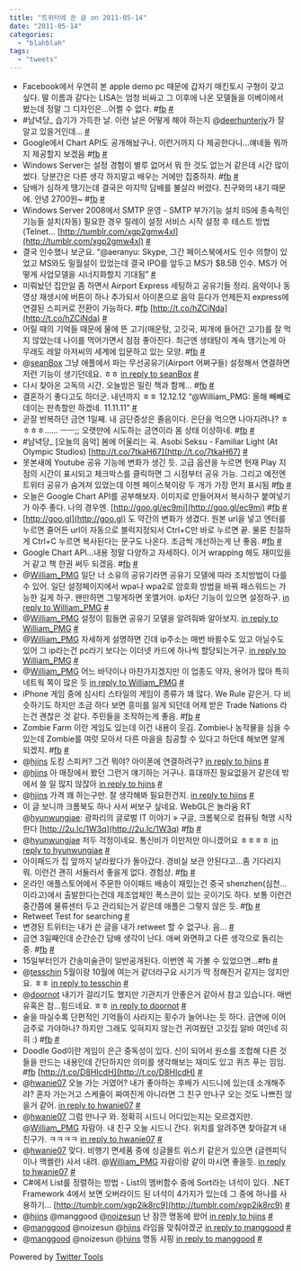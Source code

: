 ```yaml
---
title: "트위터에 쓴 글 on 2011-05-14"
date: "2011-05-14"
categories: 
  - "blahblah"
tags: 
  - "tweets"
---
```


- Facebook에서 우연히 본 apple demo pc 때문에 갑자기 매킨토시 구형이 갖고 싶다. 딸 이름과 같다는 LISA는 엄청 비싸고 그 이후에 나온 모델들을 이베이에서 봤는데 정말 그 디자인은...어쩔 수 없다. #[fb](http://search.twitter.com/search?q=%23fb) [#](http://twitter.com/blurblah/statuses/67479686506233856)
- #남녁당\_ 습기가 가득한 날. 이런 날은 어떻게 해야 하는지 @[deerhunterjy](http://twitter.com/deerhunterjy)가 잘 알고 있을거인데... [#](http://twitter.com/blurblah/statuses/67508346680389632)
- Google에서 Chart API도 공개해놨구나. 이런거까지 다 제공한다니...얘네들 뭐까지 제공할지 보겠음 #[fb](http://search.twitter.com/search?q=%23fb) [#](http://twitter.com/blurblah/statuses/67526724577001472)
- Windows Server는 설정 경험이 별루 없어서 뭐 한 것도 없는거 같은데 시간 많이 썼다. 당분간은 다른 생각 하지말고 배우는 거에만 집중하자. #[fb](http://search.twitter.com/search?q=%23fb) [#](http://twitter.com/blurblah/statuses/67864606202273793)
- 담배가 심하게 땡기는데 결국은 마지막 담배를 불살라 버렸다. 친구와의 내기 때문에. 안녕 2700원~ #[fb](http://search.twitter.com/search?q=%23fb) [#](http://twitter.com/blurblah/statuses/67865772298485760)
- Windows Server 2008에서 SMTP 운영 - SMTP 부가기능 설치 IIS에 종속적인 기능들 설치(자동) 필요한 경우 릴레이 설정 서비스 시작 설정 후 테스트 방법 (Telnet... [http://tumblr.com/xgp2gmw4xl](http://tumblr.com/xgp2gmw4xl) [#](http://twitter.com/blurblah/statuses/67932661909426176)
- 결국 인수했나 보군요. “@aeranyu: Skype, 그간 페이스북에서도 인수 의향이 있었고 MS와도 밀월설이 있었는데 결국 IPO를 앞두고 MS가 $8.5B 인수. MS가 어떻게 사업모델을 시너지화할지 기대됨” [#](http://twitter.com/blurblah/statuses/67991446120177664)
- 미뤄놨던 집안일 좀 하면서 Airport Express 세팅하고 공유기들 정리. 음악이나 동영상 재생시에 버튼이 하나 추가되서 아이폰으로 음악 듣다가 언제든지 express에 연결된 스피커로 전환이 가능하다. #[fb](http://search.twitter.com/search?q=%23fb) [http://t.co/hZCiNda](http://t.co/hZCiNda) [#](http://twitter.com/blurblah/statuses/67995398404448257)
- 어릴 때의 기억들 때문에 물에 뜬 고기(매운탕, 고깃국, 찌개에 들어간 고기)를 잘 먹지 않았는데 나이를 먹어가면서 점점 좋아진다. 최근엔 생태탕이 계속 땡기는게 아무래도 레알 아저씨의 세계에 입문하고 있는 모양. #[fb](http://search.twitter.com/search?q=%23fb) [#](http://twitter.com/blurblah/statuses/67997719330959360)
- @[seanBox](http://twitter.com/seanBox) 그냥 애플에서 파는 무선공유기(Airport 어쩌구들) 설정해서 연결하면 저런 기능이 생기던데요. ㅎㅎ [in reply to seanBox](http://twitter.com/seanBox/statuses/67997461351903232) [#](http://twitter.com/blurblah/statuses/67998473617801216)
- 다시 찾아온 고독의 시간. 오늘밤은 밀린 책과 함께... #[fb](http://search.twitter.com/search?q=%23fb) [#](http://twitter.com/blurblah/statuses/68307115776819200)
- 결혼하기 좋다고도 하더군. 내년까지 ㅎㅎ 12.12.12 “@William\_PMG: 올해 빼빼로데이는 판촉할만 하겠네. 11.11.11” [#](http://twitter.com/blurblah/statuses/68308425808945152)
- 곧잘 반복하던 금연 1일째. 내 금단증상은 졸음이다. 은단을 먹으면 나아지려나? ㅎㅎㅎㅎ...... ㅡㅡ;; 오랫만에 시도하는 금연이라 몸 상태 이상하네. #[fb](http://search.twitter.com/search?q=%23fb) [#](http://twitter.com/blurblah/statuses/68310003618021376)
- #남녁당\_ \[오늘의 음악\] 봄에 어울리는 곡. Asobi Seksu - Familiar Light (At Olympic Studios) [http://t.co/7tkaH67](http://t.co/7tkaH67) [#](http://twitter.com/blurblah/statuses/68549234311430144)
- 못본새에 Youtube 공유 기능에 변화가 생긴 듯. 고급 옵션을 누르면 현재 Play 지점의 시간이 표시되고 체크박스를 클릭하면 그 시점부터 공유 가능. 그리고 예전엔 트위터 공유가 숨겨져 있었는데 이젠 페이스북이랑 두 개가 가장 먼저 표시됨 #[fb](http://search.twitter.com/search?q=%23fb) [#](http://twitter.com/blurblah/statuses/68550551977197568)
- 오늘은 Google Chart API를 공부해보자. 이미지로 만들어져서 복사하구 붙여넣기가 아주 좋다. 나의 경우엔. [http://goo.gl/ec9mi](http://goo.gl/ec9mi) #[fb](http://search.twitter.com/search?q=%23fb) [#](http://twitter.com/blurblah/statuses/68572583670452224)
- [http://goo.gl](http://goo.gl) 도 약간의 변화가 생겼다. 원본 url을 넣고 엔터를 누르면 줄어든 url이 자동으로 블럭지정되서 Ctrl+C만 바로 누르면 끝. 물론 친절하게 Ctrl+C 누르면 복사된다는 문구도 나온다. 조금씩 개선하는게 난 좋음. #[fb](http://search.twitter.com/search?q=%23fb) [#](http://twitter.com/blurblah/statuses/68573020318482433)
- Google Chart API...내용 정말 다양하고 자세하다. 이거 wrapping 해도 재미있을거 같고 책 한권 써두 되겠음. #[fb](http://search.twitter.com/search?q=%23fb) [#](http://twitter.com/blurblah/statuses/68621461102919680)
- @[William\_PMG](http://twitter.com/William_PMG) 일단 너 소유의 공유기라면 공유기 모델에 따라 조치방법이 다를 수 있어. 일단 설정페이지에서 wpa나 wpa2로 암호화 방법을 바꿔 패스워드는 가능한 길게 하구. 왠만하면 그렇게하면 못깰거야. ip차단 기능이 있으면 설정하구. [in reply to William\_PMG](http://twitter.com/William_PMG/statuses/68645369243906048) [#](http://twitter.com/blurblah/statuses/68649418999607296)
- @[William\_PMG](http://twitter.com/William_PMG) 설정이 힘들면 공유기 모델을 알려줘봐 알아보지. [in reply to William\_PMG](http://twitter.com/William_PMG/statuses/68645369243906048) [#](http://twitter.com/blurblah/statuses/68649556312723456)
- @[William\_PMG](http://twitter.com/William_PMG) 자세하게 설명하면 긴데 ip주소는 매번 바뀔수도 있고 아닐수도 있어 그 ip라는건 pc라기 보다는 이더넷 카드에 하나씩 할당되는거구. [in reply to William\_PMG](http://twitter.com/William_PMG/statuses/68654670524067841) [#](http://twitter.com/blurblah/statuses/68668676798287872)
- @[William\_PMG](http://twitter.com/William_PMG) 어느 바닥이나 마찬가지겠지만 이 업종도 약자, 용어가 많아 특히 네트웍 쪽이 많은 듯 [in reply to William\_PMG](http://twitter.com/William_PMG/statuses/68858679427989505) [#](http://twitter.com/blurblah/statuses/68859246292385792)
- iPhone 게임 중에 심시티 스타일의 게임이 종류가 꽤 많다. We Rule 같은거. 다 비슷하기도 하지만 조금 하다 보면 흥미를 잃게 되던데 어제 받은 Trade Nations 라는건 괜찮은 것 같다. 주민들을 조작하는게 좋음. #[fb](http://search.twitter.com/search?q=%23fb) [#](http://twitter.com/blurblah/statuses/68896968688144384)
- Zombie Farm 이란 게임도 있는데 이건 내용이 웃김. Zombie나 농작물을 심을 수 있는데 Zombie를 여럿 모아서 다른 마을을 침공할 수 있다고 하던데 해보면 알게 되겠지. #[fb](http://search.twitter.com/search?q=%23fb) [#](http://twitter.com/blurblah/statuses/68897376059920384)
- @[hjins](http://twitter.com/hjins) 도킹 스피커? 그건 뭐야? 아이폰에 연결하려구? [in reply to hjins](http://twitter.com/hjins/statuses/68908138631413760) [#](http://twitter.com/blurblah/statuses/68909404312969216)
- @[hjins](http://twitter.com/hjins) 아 매장에서 봤던 그런거 얘기하는 거구나. 휴대까진 필요없을거 같은데 밖에서 쓸 일 많지 않잖아 [in reply to hjins](http://twitter.com/hjins/statuses/68909602170871808) [#](http://twitter.com/blurblah/statuses/68911342505046017)
- @[hjins](http://twitter.com/hjins) 가격 꽤 하는구만. 잘 생각해봐 필요한건지. [in reply to hjins](http://twitter.com/hjins/statuses/68911619488497664) [#](http://twitter.com/blurblah/statuses/68915363009658881)
- 이 글 보니까 크롬북도 하나 사서 써보구 싶네요. WebGL은 놀라움 RT @[hyunwungjae](http://twitter.com/hyunwungjae): 광파리의 글로벌 IT 이야기 » 구글, 크롬북으로 컴퓨팅 혁명 시작한다 [http://2u.lc/1W3q](http://2u.lc/1W3q) #[fb](http://search.twitter.com/search?q=%23fb) [#](http://twitter.com/blurblah/statuses/68924952266547200)
- @[hyunwungjae](http://twitter.com/hyunwungjae) 저두 걱정이네요. 통신비가 이만저만 아니겠어요 ㅎㅎㅎㅎ [in reply to hyunwungjae](http://twitter.com/hyunwungjae/statuses/68946753927385088) [#](http://twitter.com/blurblah/statuses/68947905578401792)
- 아이패드가 집 앞까지 날라왔다가 돌아갔다. 경비실 보관 안된다고...좀 기다리지 뭐. 이런건 괜히 서둘러서 좋을게 없다. 경험상. #[fb](http://search.twitter.com/search?q=%23fb) [#](http://twitter.com/blurblah/statuses/68951300800389120)
- 온라인 애플스토어에서 주문한 아이패드 배송이 재밌는건 중국 shenzhen(심천...이라고)에서 출발한다는건데 제조업체인 폭스콘이 있는 곳이기도 하다. 보통 이런건 중간쯤에 물류센터 두고 관리되는거 같은데 애플은 그렇지 않은 듯. #[fb](http://search.twitter.com/search?q=%23fb) [#](http://twitter.com/blurblah/statuses/68952259014299648)
- Retweet Test for searching [#](http://twitter.com/blurblah/statuses/68968341833924608)
- 변경된 트위터는 내가 쓴 글을 내가 retweet 할 수 없구나. 음... [#](http://twitter.com/blurblah/statuses/68968535648501760)
- 금연 3일째인데 순간순간 담배 생각이 난다. 애써 와면하고 다른 생각으로 돌리는 중. #[fb](http://search.twitter.com/search?q=%23fb) [#](http://twitter.com/blurblah/statuses/68970791399731201)
- 15일부터인가 간송미술관이 일반공개된다. 이번엔 꼭 가볼 수 있었으면...#fb [#](http://twitter.com/blurblah/statuses/68971373384568833)
- @[tesschin](http://twitter.com/tesschin) 5월이랑 10월에 여는거 같더라구요 시기가 딱 정해진거 같지는 않지만요. ㅎㅎ [in reply to tesschin](http://twitter.com/tesschin/statuses/69016060388585472) [#](http://twitter.com/blurblah/statuses/69019267475058688)
- @[doornot](http://twitter.com/doornot) 내기가 걸리기도 했지만 기관지가 안좋은거 같아서 참고 있습니다. 매번 유혹은 참...힘드네요. ㅎㅎ [in reply to doornot](http://twitter.com/doornot/statuses/68990671628926976) [#](http://twitter.com/blurblah/statuses/69019554638069760)
- 술을 마실수록 단편적인 기억들이 사라지는 횟수가 늘어나는 듯 하다. 금연에 이어 금주로 가야하나? 하지만 그래도 잊혀지지 않는건 귀여웠던 고깃집 알바 여인네 히히 :) #[fb](http://search.twitter.com/search?q=%23fb) [#](http://twitter.com/blurblah/statuses/69281806104526848)
- Doodle God이란 게임이 은근 중독성이 있다. 신이 되어서 원소를 조합해 다른 것들을 만드는 내용인데 간단하지만 의미를 생각해보는 재미도 있고 퀴즈 푸는 낌임. #[fb](http://search.twitter.com/search?q=%23fb) [http://t.co/D8HIcdH](http://t.co/D8HIcdH) [#](http://twitter.com/blurblah/statuses/69316137967562752)
- @[hwanie07](http://twitter.com/hwanie07) 오늘 가는 거였어? 내가 좋아하는 후배가 시드니에 있는데 소개해주랴? 혼자 가는거고 스케줄이 짜여진게 아니라면 그 친구 만나구 오는 것도 나쁘진 않을거 같어. [in reply to hwanie07](http://twitter.com/hwanie07/statuses/69316278753574912) [#](http://twitter.com/blurblah/statuses/69336043962380288)
- @[hwanie07](http://twitter.com/hwanie07) 그럼 만나구 와. 정확히 시드니 어디있는지는 모르겠지만. @[William\_PMG](http://twitter.com/William_PMG) 자람아. 내 친구 오늘 시드니 간다. 위치를 알려주면 찾아갈겨 내 친구가. ㅋㅋㅋㅋ [in reply to hwanie07](http://twitter.com/hwanie07/statuses/69336902012108801) [#](http://twitter.com/blurblah/statuses/69337385145597952)
- @[hwanie07](http://twitter.com/hwanie07) 맞다. 비행기 면세품 중에 싱글몰트 위스키 같은거 있으면 (글렌피딕이나 맥켈란) 사서 내려. @[William\_PMG](http://twitter.com/William_PMG) 자람이랑 같이 마시면 좋을듯. [in reply to hwanie07](http://twitter.com/hwanie07/statuses/69336902012108801) [#](http://twitter.com/blurblah/statuses/69337707859542016)
- C#에서 List를 정렬하는 방법 - List의 멤버함수 중에 Sort라는 녀석이 있다. .NET Framework 4에서 보면 오버라이드 된 녀석이 4가지가 있는데 그 중에 하나를 사용하기... [http://tumblr.com/xgp2ik8rc9](http://tumblr.com/xgp2ik8rc9) [#](http://twitter.com/blurblah/statuses/69341433420718080)
- @[hjins](http://twitter.com/hjins) @manggood @[noizesun](http://twitter.com/noizesun) 난 잠깐 명동에 왔어 [in reply to hjins](http://twitter.com/hjins/statuses/69388881853812736) [#](http://twitter.com/blurblah/statuses/69392069512269824)
- @[manggood](http://twitter.com/manggood) @noizesun @[hjins](http://twitter.com/hjins) 라임을 맞춰야겠군 [in reply to manggood](http://twitter.com/manggood/statuses/69392451026173952) [#](http://twitter.com/blurblah/statuses/69392771626180608)
- @[manggood](http://twitter.com/manggood) @noizesun @[hjins](http://twitter.com/hjins) 명동 샤핑 [in reply to manggood](http://twitter.com/manggood/statuses/69392451026173952) [#](http://twitter.com/blurblah/statuses/69392951868014593)

Powered by [Twitter Tools](http://alexking.org/projects/wordpress)
